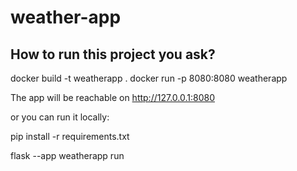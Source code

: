 # weather-app

## How to run this project you ask?

docker build -t weatherapp .
docker run -p 8080:8080 weatherapp

The app will be reachable on http://127.0.0.1:8080

or you can run it locally:

pip install -r requirements.txt

flask --app weatherapp run